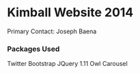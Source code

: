 # Kimball Website 2014

Primary Contact: Joseph Baena

### Packages Used

Twitter Bootstrap
JQuery 1.11
Owl Carousel
